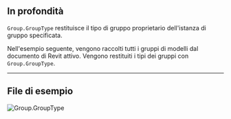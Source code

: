 ## In profondità
`Group.GroupType` restituisce il tipo di gruppo proprietario dell'istanza di gruppo specificata.

Nell'esempio seguente, vengono raccolti tutti i gruppi di modelli dal documento di Revit attivo. Vengono restituiti i tipi dei gruppi con `Group.GroupType`.

___
## File di esempio

![Group.GroupType](./Revit.Elements.Group.GroupType_img.jpg)
